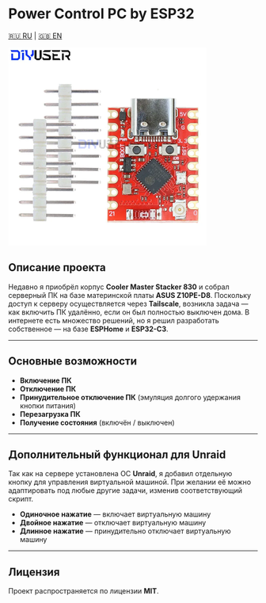 # Power Control PC by ESP32

[🇷🇺 RU](README_ru.md) | [🇬🇧 EN](README.md)

<img src="/pictures/esp32_c3.webp" alt="ESP32-C3" width="400" />

## Описание проекта

Недавно я приобрёл корпус **Cooler Master Stacker 830** и собрал серверный ПК на базе материнской платы **ASUS Z10PE-D8**. Поскольку доступ к серверу осуществляется через **Tailscale**, возникла задача — как включить ПК удалённо, если он был полностью выключен дома. В интернете есть множество решений, но я решил разработать собственное — на базе **ESPHome** и **ESP32-C3**.

---

## Основные возможности

* **Включение ПК**
* **Отключение ПК**
* **Принудительное отключение ПК** (эмуляция долгого удержания кнопки питания)
* **Перезагрузка ПК**
* **Получение состояния** (включён / выключен)

---

## Дополнительный функционал для Unraid

Так как на сервере установлена ОС **Unraid**, я добавил отдельную кнопку для управления виртуальной машиной. При желании её можно адаптировать под любые другие задачи, изменив соответствующий скрипт.

* **Одиночное нажатие** — включает виртуальную машину
* **Двойное нажатие** — отключает виртуальную машину
* **Длинное нажатие** — принудительно отключает виртуальную машину

---

## Лицензия

Проект распространяется по лицензии **MIT**.

